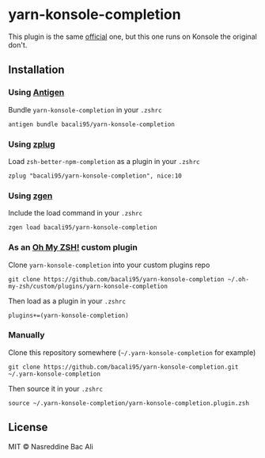 # yarn-konsole-completion

This plugin is the same [official](https://github.com/ohmyzsh/ohmyzsh/tree/master/plugins/yarn) one, but this one runs on Konsole the original don't.

## Installation

### Using [Antigen](https://github.com/zsh-users/antigen)

Bundle `yarn-konsole-completion` in your `.zshrc`

```shell
antigen bundle bacali95/yarn-konsole-completion
```

### Using [zplug](https://github.com/b4b4r07/zplug)

Load `zsh-better-npm-completion` as a plugin in your `.zshrc`

```shell
zplug "bacali95/yarn-konsole-completion", nice:10

```

### Using [zgen](https://github.com/tarjoilija/zgen)

Include the load command in your `.zshrc`

```shell
zgen load bacali95/yarn-konsole-completion
```

### As an [Oh My ZSH!](https://github.com/robbyrussell/oh-my-zsh) custom plugin

Clone `yarn-konsole-completion` into your custom plugins repo

```shell
git clone https://github.com/bacali95/yarn-konsole-completion ~/.oh-my-zsh/custom/plugins/yarn-konsole-completion
```

Then load as a plugin in your `.zshrc`

```shell
plugins+=(yarn-konsole-completion)
```

### Manually

Clone this repository somewhere (`~/.yarn-konsole-completion` for example)

```shell
git clone https://github.com/bacali95/yarn-konsole-completion.git ~/.yarn-konsole-completion
```

Then source it in your `.zshrc`

```shell
source ~/.yarn-konsole-completion/yarn-konsole-completion.plugin.zsh
```

## License

MIT © Nasreddine Bac Ali
